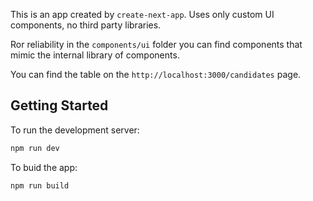 This is an app created by `create-next-app`. Uses only custom UI components, no third party libraries.

Ror reliability in the `components/ui` folder you can find components that mimic the internal library of components.

You can find the table on the `http://localhost:3000/candidates` page.

## Getting Started

To run the development server:

```bash
npm run dev
```

To buid the app:

```bash
npm run build
```
